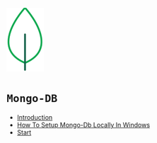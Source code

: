  ![](img/1.png)  

# `Mongo-DB`

 * [Introduction](Documentation/introduction.md)  
 * [How To Setup Mongo-Db Locally In Windows](Documentation/setup.md)  
 * [Start](Documentation/start.md)  

